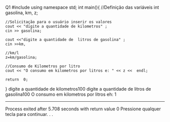 Q1
#include <iostream>
using namespace std;
int main(){
	//Definição das variáveis
	int gasolina, km, z;
	
	//Solicitação para o usuário inserir os valores 
	cout << "digite a quantidade de kilometros" ;
	cin >> gasolina;
	
	cout <<"digite a quantidade de  litros de gasolina" ;
	cin >>km,
	
	//km/l
	z=km/gasolina;
	
	//Consumo de Kilometros por litro
	cout << "O consumo em kilometros por litros e: " << z <<  endl;
	
	return  0;
	

	
}
digite a quantidade de kilometros100
digite a quantidade de  litros de gasolina100
O consumo em kilometros por litros eh: 1

--------------------------------
Process exited after 5.708 seconds with return value 0
Pressione qualquer tecla para continuar. . .

